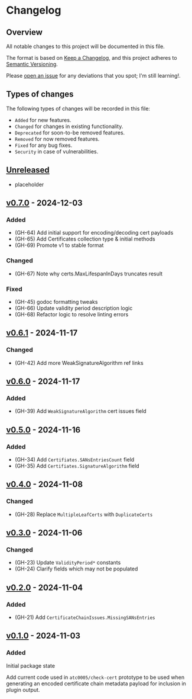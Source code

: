 # Changelog

## Overview

All notable changes to this project will be documented in this file.

The format is based on [Keep a
Changelog](https://keepachangelog.com/en/1.0.0/), and this project adheres to
[Semantic Versioning](https://semver.org/spec/v2.0.0.html).

Please [open an issue](https://github.com/atc0005/cert-payload/issues) for any
deviations that you spot; I'm still learning!.

## Types of changes

The following types of changes will be recorded in this file:

- `Added` for new features.
- `Changed` for changes in existing functionality.
- `Deprecated` for soon-to-be removed features.
- `Removed` for now removed features.
- `Fixed` for any bug fixes.
- `Security` in case of vulnerabilities.

## [Unreleased]

- placeholder

## [v0.7.0] - 2024-12-03

### Added

- (GH-64) Add initial support for encoding/decoding cert payloads
- (GH-65) Add Certificates collection type & initial methods
- (GH-69) Promote v1 to stable format

### Changed

- (GH-67) Note why certs.MaxLifespanInDays truncates result

### Fixed

- (GH-45) godoc formatting tweaks
- (GH-66) Update validity period description logic
- (GH-68) Refactor logic to resolve linting errors

## [v0.6.1] - 2024-11-17

### Changed

- (GH-42) Add more WeakSignatureAlgorithm ref links

## [v0.6.0] - 2024-11-17

### Added

- (GH-39) Add `WeakSignatureAlgorithm` cert issues field

## [v0.5.0] - 2024-11-16

### Added

- (GH-34) Add `Certifiates.SANsEntriesCount` field
- (GH-35) Add `Certifiates.SignatureAlgorithm` field

## [v0.4.0] - 2024-11-08

### Changed

- (GH-28) Replace `MultipleLeafCerts` with `DuplicateCerts`

## [v0.3.0] - 2024-11-06

### Changed

- (GH-23) Update `ValidityPeriod*` constants
- (GH-24) Clarify fields which may not be populated

## [v0.2.0] - 2024-11-04

### Added

- (GH-21) Add `CertificateChainIssues.MissingSANsEntries`

## [v0.1.0] - 2024-11-03

### Added

Initial package state

Add current code used in `atc0005/check-cert` prototype to be used when
generating an encoded certificate chain metadata payload for inclusion in
plugin output.

[Unreleased]: https://github.com/atc0005/cert-payload/compare/v0.7.0...HEAD
[v0.7.0]: https://github.com/atc0005/cert-payload/releases/tag/v0.7.0
[v0.6.1]: https://github.com/atc0005/cert-payload/releases/tag/v0.6.1
[v0.6.0]: https://github.com/atc0005/cert-payload/releases/tag/v0.6.0
[v0.5.0]: https://github.com/atc0005/cert-payload/releases/tag/v0.5.0
[v0.4.0]: https://github.com/atc0005/cert-payload/releases/tag/v0.4.0
[v0.3.0]: https://github.com/atc0005/cert-payload/releases/tag/v0.3.0
[v0.2.0]: https://github.com/atc0005/cert-payload/releases/tag/v0.2.0
[v0.1.0]: https://github.com/atc0005/cert-payload/releases/tag/v0.1.0
